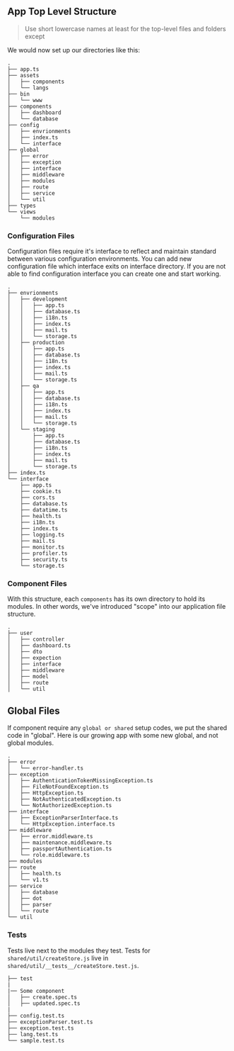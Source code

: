 ## App Top Level Structure
> Use short lowercase names at least for the top-level files and folders except

We would now set up our directories like this:

```
.
├── app.ts
├── assets
│   ├── components
│   └── langs
├── bin
│   └── www
├── components
│   ├── dashboard
│   └── database
├── config
│   ├── envrionments
│   ├── index.ts
│   └── interface
├── global
│   ├── error
│   ├── exception
│   ├── interface
│   ├── middleware
│   ├── modules
│   ├── route
│   ├── service
│   └── util
├── types
└── views
    └── modules
```

### Configuration Files

Configuration files require it's interface to reflect and maintain standard between various configuration environments. You can add
new configuration file which interface exits on interface directory. If you are not able to find configuration interface you can create one and 
start working.

```
.
├── envrionments
│   ├── development
│   │   ├── app.ts
│   │   ├── database.ts
│   │   ├── i18n.ts
│   │   ├── index.ts
│   │   ├── mail.ts
│   │   └── storage.ts
│   ├── production
│   │   ├── app.ts
│   │   ├── database.ts
│   │   ├── i18n.ts
│   │   ├── index.ts
│   │   ├── mail.ts
│   │   └── storage.ts
│   ├── qa
│   │   ├── app.ts
│   │   ├── database.ts
│   │   ├── i18n.ts
│   │   ├── index.ts
│   │   ├── mail.ts
│   │   └── storage.ts
│   └── staging
│       ├── app.ts
│       ├── database.ts
│       ├── i18n.ts
│       ├── index.ts
│       ├── mail.ts
│       └── storage.ts
├── index.ts
└── interface
    ├── app.ts
    ├── cookie.ts
    ├── cors.ts
    ├── database.ts
    ├── datatime.ts
    ├── health.ts
    ├── i18n.ts
    ├── index.ts
    ├── logging.ts
    ├── mail.ts
    ├── monitor.ts
    ├── profiler.ts
    ├── security.ts
    └── storage.ts

```

### Component Files
With this structure, each `components` has its own directory to hold its
modules. In other words, we've introduced "scope" into our application
file structure.

```
.
├── user
│   ├── controller
│   ├── dashboard.ts
│   ├── dto
│   ├── expection
│   ├── interface
│   ├── middleware
│   ├── model
│   ├── route
│   └── util

```

## Global Files

If component require any `global or shared` setup codes, we 
put the shared code in "global". Here is our growing app with some new global,
and not global modules.

```
.
├── error
│   └── error-handler.ts
├── exception
│   ├── AuthenticationTokenMissingException.ts
│   ├── FileNotFoundException.ts
│   ├── HttpException.ts
│   ├── NotAuthenticatedException.ts
│   └── NotAuthorizedException.ts
├── interface
│   ├── ExceptionParserInterface.ts
│   └── HttpException.interface.ts
├── middleware
│   ├── error.middleware.ts
│   ├── maintenance.middleware.ts
│   ├── passportAuthentication.ts
│   └── role.middleware.ts
├── modules
├── route
│   ├── health.ts
│   └── v1.ts
├── service
│   ├── database
│   ├── dot
│   ├── parser
│   └── route
└── util
```

### Tests

Tests live next to the modules they test. Tests for
`shared/util/createStore.js` live in `shared/util/__tests__/createStore.test.js`.

```
├── test
|
|── Some component
│   ├── create.spec.ts
│   ├── updated.spec.ts
|
├── config.test.ts
├── exceptionParser.test.ts
├── exception.test.ts
├── lang.test.ts
└── sample.test.ts

```
